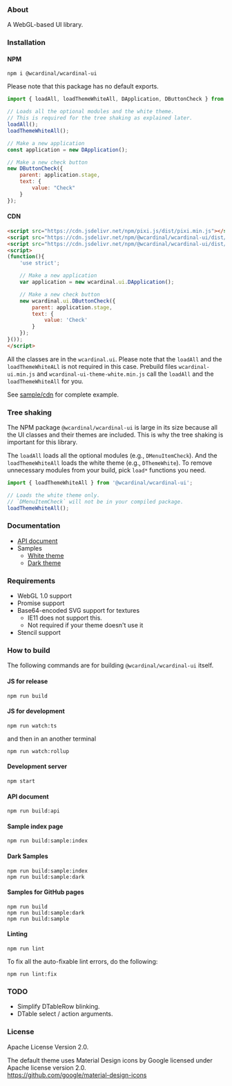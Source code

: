 ### About

A WebGL-based UI library.

### Installation

#### NPM

```
npm i @wcardinal/wcardinal-ui
```

Please note that this package has no default exports.

```javascript
import { loadAll, loadThemeWhiteAll, DApplication, DButtonCheck } from "@wcardinal/wcardinal-ui";

// Loads all the optional modules and the white theme.
// This is required for the tree shaking as explained later.
loadAll();
loadThemeWhiteAll();

// Make a new application
const application = new DApplication();

// Make a new check button
new DButtonCheck({
	parent: application.stage,
	text: {
		value: "Check"
	}
});
```

#### CDN

```html
<script src="https://cdn.jsdelivr.net/npm/pixi.js/dist/pixi.min.js"></script>
<script src="https://cdn.jsdelivr.net/npm/@wcardinal/wcardinal-ui/dist/wcardinal-ui.min.js"></script>
<script src="https://cdn.jsdelivr.net/npm/@wcardinal/wcardinal-ui/dist/wcardinal-ui-theme-white.min.js"></script>
<script>
(function(){
	'use strict';

	// Make a new application
	var application = new wcardinal.ui.DApplication();

	// Make a new check button
	new wcardinal.ui.DButtonCheck({
		parent: application.stage,
		text: {
			value: 'Check'
		}
	});
}());
</script>
```

All the classes are in the `wcardinal.ui`.
Please note that the `loadAll` and the `loadThemeWhiteALl` is not required in this case.
Prebuild files `wcardinal-ui.min.js` and `wcardinal-ui-theme-white.min.js` call the `loadAll` and the `loadThemeWhiteAll` for you.

See [sample/cdn](https://winter-cardinal.github.io/winter-cardinal-ui/sample/white/other/cdn.html) for complete example.

### Tree shaking

The NPM package `@wcardinal/wcardinal-ui` is large in its size
because all the UI classes and their themes are included.
This is why the tree shaking is important for this library.

The `loadAll` loads all the optional modules (e.g., `DMenuItemCheck`).
And the `loadThemeWhiteAll` loads the white theme (e.g., `DThemeWhite`).
To remove unnecessary modules from your build, pick `load*` functions you need.

```javascript
import { loadThemeWhiteAll } from '@wcardinal/wcardinal-ui';

// Loads the white theme only.
// `DMenuItemCheck` will not be in your compiled package.
loadThemeWhiteAll();
```

### Documentation

* [API document](https://winter-cardinal.github.io/winter-cardinal-ui/api/)
* Samples
	* [White theme](https://winter-cardinal.github.io/winter-cardinal-ui/sample/white/)
	* [Dark theme](https://winter-cardinal.github.io/winter-cardinal-ui/sample/dark/)

### Requirements

* WebGL 1.0 support
* Promise support
* Base64-encoded SVG support for textures
	* IE11 does not support this.
	* Not required if your theme doesn't use it
* Stencil support

### How to build

The following commands are for building `@wcardinal/wcardinal-ui` itself.

#### JS for release

```shell
npm run build
```

#### JS for development

```shell
npm run watch:ts
```

and then in an another terminal

```shell
npm run watch:rollup
```

#### Development server

```shell
npm start
```

#### API document

```shell
npm run build:api
```

#### Sample index page

```shell
npm run build:sample:index
```

#### Dark Samples

```shell
npm run build:sample:index
npm run build:sample:dark
```

#### Samples for GitHub pages

```shell
npm run build
npm run build:sample:dark
npm run build:sample
```

#### Linting

```shell
npm run lint
```

To fix all the auto-fixable lint errors, do the following:

```shell
npm run lint:fix
```

### TODO

* Simplify DTableRow blinking.
* DTable select / action arguments.

### License

Apache License Version 2.0.

The default theme uses Material Design icons by Google
licensed under Apache license version 2.0.\
https://github.com/google/material-design-icons

